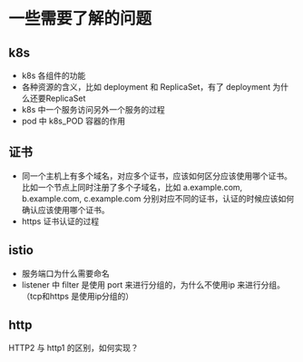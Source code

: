 # 一些需要了解的问题

## k8s

* k8s  各组件的功能
* 各种资源的含义，比如 deployment 和 ReplicaSet，有了 deployment 为什么还要ReplicaSet
* k8s 中一个服务访问另外一个服务的过程
* pod 中 k8s\_POD 容器的作用

## 证书

* 同一个主机上有多个域名，对应多个证书，应该如何区分应该使用哪个证书。比如一个节点上同时注册了多个子域名，比如 a.example.com, b.example.com, c.example.com 分别对应不同的证书，认证的时候应该如何确认应该使用哪个证书。
* https 证书认证的过程

## istio 

* 服务端口为什么需要命名
* listener 中 filter 是使用 port 来进行分组的，为什么不使用ip 来进行分组。（tcp和https 是使用ip分组的）

## http

HTTP2 与 http1 的区别，如何实现？







